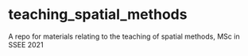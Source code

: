# teaching_spatial_methods
A repo for materials relating to the teaching of spatial methods, MSc in SSEE 2021
